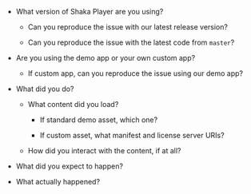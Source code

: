 - What version of Shaka Player are you using?

  - Can you reproduce the issue with our latest release version?

  - Can you reproduce the issue with the latest code from `master`?


- Are you using the demo app or your own custom app?

  - If custom app, can you reproduce the issue using our demo app?


- What did you do?

  - What content did you load?

    - If standard demo asset, which one?

    - If custom asset, what manifest and license server URIs?

  - How did you interact with the content, if at all?


- What did you expect to happen?


- What actually happened?


